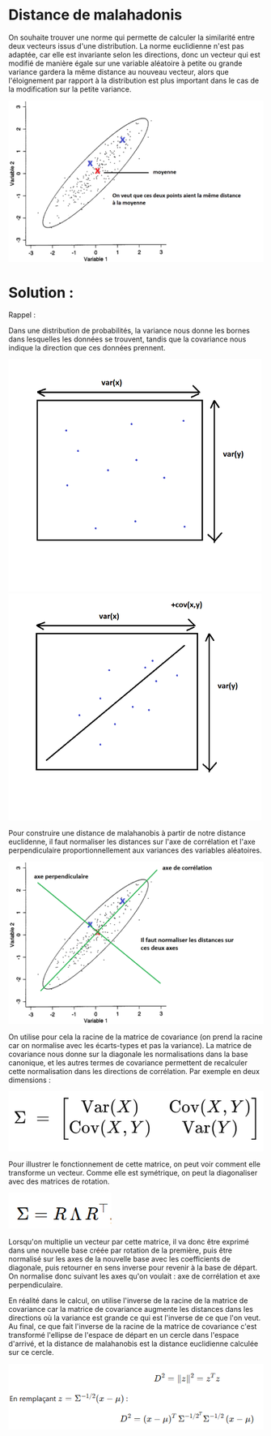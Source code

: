 # Distance de malahadonis

On souhaite trouver une norme qui permette de calculer la similarité entre deux vecteurs issus d'une distribution.
La norme euclidienne n'est pas adaptée, car elle est invariante selon les directions, donc un vecteur qui est modifié de manière égale
sur une variable aléatoire à petite ou grande variance gardera la même distance au nouveau vecteur, alors que l'éloignement par rapport 
à la distribution est plus important dans le cas de la modification sur la petite variance.

![mahalanobis3.png](mahalanobis3.png)



# Solution :

Rappel : 

Dans une distribution de probabilités, la variance nous donne les bornes dans lesquelles les données se trouvent,
tandis que la covariance nous indique la direction que ces données prennent.

<p float="left">
  <img src="variance.PNG" width="500" />
  <img src="covariance.PNG" width="500" />
</p>


Pour construire une distance de malahanobis à partir de notre distance euclidenne, il faut normaliser les distances sur 
l'axe de corrélation et l'axe perpendiculaire proportionnellement aux variances des variables aléatoires. 

![mahalanobis4.png](mahalanobis4.png)

On utilise pour cela la 
racine de la matrice de covariance (on prend la racine car on normalise avec les écarts-types et pas la variance). 
La matrice de covariance nous donne sur la diagonale les normalisations dans 
la base canonique, et les autres termes de covariance permettent de recalculer cette normalisation dans les
directions de corrélation. Par exemple en deux dimensions :

![matricedecovariance.PNG](matricedecovariance.PNG)

Pour illustrer le fonctionnement de cette matrice, on peut voir comment elle transforme un vecteur. Comme elle est
symétrique, on peut la diagonaliser avec des matrices de rotation. 

![diagonalisation.PNG](diagonalisation.PNG)

Lorsqu'on multiplie un vecteur par cette matrice,
il va donc être exprimé dans une nouvelle base créée par rotation de la première, puis être normalisé sur les 
axes de la nouvelle base avec les coefficients de diagonale, puis retourner en sens inverse pour revenir à la base
de départ. On normalise donc suivant les axes qu'on voulait : axe de corrélation et axe perpendiculaire.

En réalité dans le calcul, on utilise l'inverse de la racine de la  matrice de covariance car 
la matrice de covariance augmente les distances dans les directions où la variance est grande ce qui est l'inverse 
de ce que l'on veut. Au final,
ce que fait l'inverse de la racine de la  matrice de covariance c'est transformé l'ellipse de l'espace de départ en 
un cercle
dans l'espace d'arrivé, et la distance de malahanobis est la distance euclidienne calculée sur ce cercle.

![distanceeuclidienne.PNG](distanceeuclidienne.PNG)
